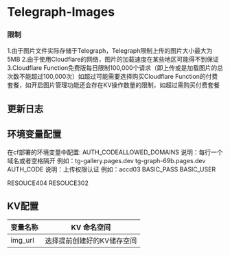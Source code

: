 # Telegraph-Images

### 限制

1.由于图片文件实际存储于Telegraph，Telegraph限制上传的图片大小最大为5MB
2.由于使用Cloudflare的网络，图片的加载速度在某些地区可能得不到保证
3.Cloudflare Function免费版每日限制100,000个请求（即上传或是加载图片的总次数不能超过100,000次）如超过可能需要选择购买Cloudflare Function的付费套餐，如开启图片管理功能还会存在KV操作数量的限制，如超过需购买付费套餐

## 更新日志


## 环境变量配置
在cf部署的环境变量中配置:
AUTH_CODEALLOWED_DOMAINS
  说明：每行一个域名或者空格隔开
  例如：tg-gallery.pages.dev tg-graph-69b.pages.dev
AUTH_CODE
  说明：上传权限认证
  例如：accd03
BASIC_PASS
BASIC_USER

RESOUCE404
RESOUCE302

## KV配置
| 变量名称 | KV 命名空间                |
| -------- | -------------------------- |
| img_url  | 选择提前创建好的KV储存空间 |
